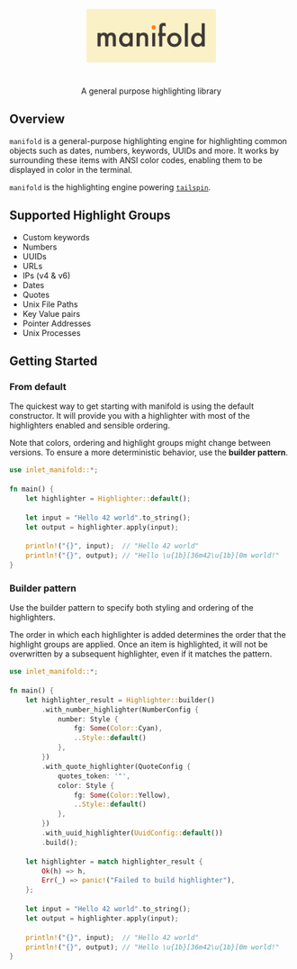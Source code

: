 <p align="center">
  <img src="assets/manifold.png" width="230"/>
</p>

#                                                                                                                                                                                                                                                                                                                                                                   

<p align="center">
A general purpose highlighting library 
</p>

## Overview

`manifold` is a general-purpose highlighting engine for highlighting common objects such as dates, numbers, keywords,
UUIDs and more. It works by surrounding these items with ANSI color codes, enabling them to be displayed in color in the
terminal.

`manifold` is the highlighting engine powering [`tailspin`](https://github.com/bensadeh/tailspin).

## Supported Highlight Groups

- Custom keywords
- Numbers
- UUIDs
- URLs
- IPs (v4 & v6)
- Dates
- Quotes
- Unix File Paths
- Key Value pairs
- Pointer Addresses
- Unix Processes

## Getting Started

### From default

The quickest way to get starting with manifold is using the default constructor. It will provide you with a highlighter
with most of the highlighters enabled and sensible ordering.

Note that colors, ordering and highlight groups might change between versions. To ensure a more deterministic behavior,
use the **builder pattern**.

```rust
use inlet_manifold::*;

fn main() {
    let highlighter = Highlighter::default();

    let input = "Hello 42 world".to_string();
    let output = highlighter.apply(input);

    println!("{}", input);  // "Hello 42 world"
    println!("{}", output); // "Hello \u{1b}[36m42\u{1b}[0m world!"
}
```

### Builder pattern

Use the builder pattern to specify both styling and ordering of the highlighters.

The order in which each highlighter is added determines the order that the highlight groups are applied. Once an item is
highlighted, it will not be overwritten by a subsequent highlighter, even if it matches the pattern.

```rust 
use inlet_manifold::*;

fn main() {
    let highlighter_result = Highlighter::builder()
        .with_number_highlighter(NumberConfig {
            number: Style {
                fg: Some(Color::Cyan),
                ..Style::default()
            },
        })
        .with_quote_highlighter(QuoteConfig {
            quotes_token: '"',
            color: Style {
                fg: Some(Color::Yellow),
                ..Style::default()
            },
        })
        .with_uuid_highlighter(UuidConfig::default())
        .build();

    let highlighter = match highlighter_result {
        Ok(h) => h,
        Err(_) => panic!("Failed to build highlighter"),
    };

    let input = "Hello 42 world".to_string();
    let output = highlighter.apply(input);

    println!("{}", input);  // "Hello 42 world"
    println!("{}", output); // "Hello \u{1b}[36m42\u{1b}[0m world!"
}
```

